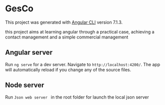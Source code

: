 # GesCo

This project was generated with [Angular CLI](https://github.com/angular/angular-cli) version 7.1.3.

this project aims at learning angular through a practical case, achieving a contact management and a simple commercial management

## Angular server

Run `ng serve` for a dev server. Navigate to `http://localhost:4200/`. The app will automatically reload if you change any of the source files.

## Node server

Run `Json web server ` in the root folder for launch the local json server
